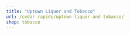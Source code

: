 ```yaml
---
title: "Uptown Liquor and Tobacco"
url: /cedar-rapids/uptown-liquor-and-tobacco/
shop: tobacco
---
```

